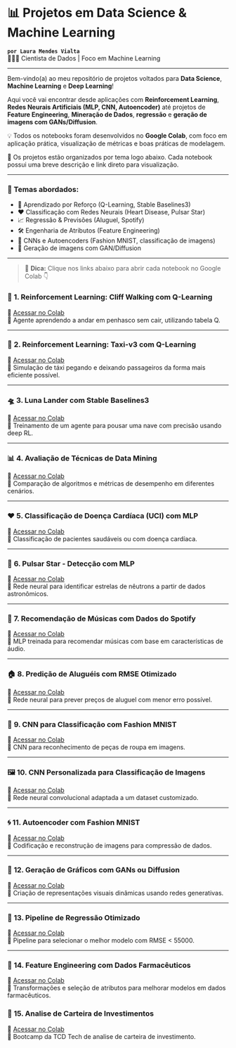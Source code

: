 # 📊 Projetos em Data Science & Machine Learning

**`por Laura Mendes Vialta`**  
👩🏻‍💻 Cientista de Dados | Foco em Machine Learning

---

Bem-vindo(a) ao meu repositório de projetos voltados para **Data Science**, **Machine Learning** e **Deep Learning**!

Aqui você vai encontrar desde aplicações com **Reinforcement Learning**, **Redes Neurais Artificiais (MLP, CNN, Autoencoder)** até projetos de **Feature Engineering**, **Mineração de Dados**, **regressão** e **geração de imagens com GANs/Diffusion**.

💡 Todos os notebooks foram desenvolvidos no **Google Colab**, com foco em aplicação prática, visualização de métricas e boas práticas de modelagem.

📌 Os projetos estão organizados por tema logo abaixo. Cada notebook possui uma breve descrição e link direto para visualização.

---

### 🚀 Temas abordados:
- 🧠 Aprendizado por Reforço (Q-Learning, Stable Baselines3)
- ❤️ Classificação com Redes Neurais (Heart Disease, Pulsar Star)
- 📈 Regressão & Previsões (Aluguel, Spotify)
- 🛠️ Engenharia de Atributos (Feature Engineering)
- 👟 CNNs e Autoencoders (Fashion MNIST, classificação de imagens)
- 🎨 Geração de imagens com GAN/Diffusion

---

> 🔗 **Dica:** Clique nos links abaixo para abrir cada notebook no Google Colab 👇

### 🤖 **1. Reinforcement Learning: Cliff Walking com Q-Learning**
🔗 [Acessar no Colab](https://colab.research.google.com/drive/1sZWnwOpjO1krOTODdikbcILhMNejfkVy?usp=sharing)  
📝 Agente aprendendo a andar em penhasco sem cair, utilizando tabela Q.

---

### 🚕 **2. Reinforcement Learning: Taxi-v3 com Q-Learning**
🔗 [Acessar no Colab](https://colab.research.google.com/drive/1ZZtyatx4X6OoWqknKvZr4EviyFjLt724?usp=sharing)  
📝 Simulação de táxi pegando e deixando passageiros da forma mais eficiente possível.

---

### 🛸 **3. Luna Lander com Stable Baselines3**
🔗 [Acessar no Colab](https://colab.research.google.com/drive/1qM9fllQoTJXt0o7chIitl6--zoDzcshB?usp=sharing)  
📝 Treinamento de um agente para pousar uma nave com precisão usando deep RL.

---

### 📊 **4. Avaliação de Técnicas de Data Mining**
🔗 [Acessar no Colab](https://colab.research.google.com/drive/1Q_JgZW7ZrIR_qmejcWEAUIgYx6kOzhLr?usp=sharing)  
📝 Comparação de algoritmos e métricas de desempenho em diferentes cenários.

---

### ❤️ **5. Classificação de Doença Cardíaca (UCI) com MLP**
🔗 [Acessar no Colab](https://colab.research.google.com/drive/1SrWnJbTETc6o0puuforcIygKXC-ub4In?usp=sharing)  
📝 Classificação de pacientes saudáveis ou com doença cardíaca.

---

### 🌌 **6. Pulsar Star - Detecção com MLP**
🔗 [Acessar no Colab](https://colab.research.google.com/drive/1o_PwfvIbXIcco4BFs4UbmLOWDO8WsEG9?usp=sharing)  
📝 Rede neural para identificar estrelas de nêutrons a partir de dados astronômicos.

---

### 🎵 **7. Recomendação de Músicas com Dados do Spotify**
🔗 [Acessar no Colab](https://colab.research.google.com/drive/1qiAKB0nNJkOItQxcbvAdemW4YCyJ91kJ?usp=sharing)  
📝 MLP treinada para recomendar músicas com base em características de áudio.

---

### 🏠 **8. Predição de Aluguéis com RMSE Otimizado**
🔗 [Acessar no Colab](https://colab.research.google.com/drive/1K6431zHmDyAicLOKRbIr_25-9hXNZor1?usp=sharing)  
📝 Rede neural para prever preços de aluguel com menor erro possível.

---

### 👗 **9. CNN para Classificação com Fashion MNIST**
🔗 [Acessar no Colab](https://colab.research.google.com/drive/1_dReooKd9ZZ9EfTMfiPdxtouULCFAFeD?usp=sharing)  
📝 CNN para reconhecimento de peças de roupa em imagens.

---

### 🖼️ **10. CNN Personalizada para Classificação de Imagens**
🔗 [Acessar no Colab](https://colab.research.google.com/drive/15vueGK_F_dTIk8iJeYVyweqWud_Jk6br?usp=sharing)  
📝 Rede neural convolucional adaptada a um dataset customizado.

---

### 🌀 **11. Autoencoder com Fashion MNIST**
🔗 [Acessar no Colab](https://colab.research.google.com/drive/15WExTXCHizr9kf_jOSOa0FGptyWMHNDr?usp=sharing)  
📝 Codificação e reconstrução de imagens para compressão de dados.

---

### 🧞 **12. Geração de Gráficos com GANs ou Diffusion**
🔗 [Acessar no Colab](https://colab.research.google.com/drive/1d8JH0Mwegzvj3H3yTDLELdrKaz2jhZ1-?usp=sharing)  
📝 Criação de representações visuais dinâmicas usando redes generativas.

---

### 🔧 **13. Pipeline de Regressão Otimizado**
🔗 [Acessar no Colab](https://colab.research.google.com/drive/1-YYMjyds92tQZ5opvXoyxiZkgYylnWi1?usp=sharing)  
📝 Pipeline para selecionar o melhor modelo com RMSE < 55000.

---

### 💊 **14. Feature Engineering com Dados Farmacêuticos**
🔗 [Acessar no Colab](https://colab.research.google.com/drive/1BpDGq83ug1C7yi-CHHCNpmzXEHBS3dyS?usp=sharing)  
📝 Transformações e seleção de atributos para melhorar modelos em dados farmacêuticos.

### 💼 **15. Analise de Carteira de Investimentos**
🔗 [Acessar no Colab](https://colab.research.google.com/drive/1c6BjYnu4dMMFSZGrR9G0Dy-f-f1Jw1rf?usp=sharing)  
📝 Bootcamp da TCD Tech de analise de carteira de investimento.
